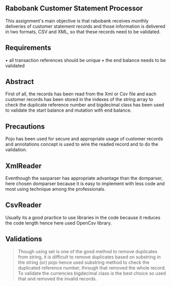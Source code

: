 Rabobank Customer Statement Processor
--------------------------------------
This assignment's main objective is that rabobank receives monthly deliveries of customer statement records and those information is delivered in two formats, CSV and XML, so that these records need to be validated.

Requirements
------------
• all transaction references should be unique
• the end balance needs to be validated

Abstract
--------
First of all, the records has been read from the Xml or Csv file and each customer records has been stored in the indexes of the string array to check the duplicate reference number and bigdecimal class has been used to validate the start balance and mutation with end balance.

Precautions
-----------
Pojo has been used for secure and appropriate usage of customer records and annotations concept is used to wire the readed record and to do the validation.

XmlReader
---------
Eventhough the saxparser has appropriate advantage than the domparser, here chosen domparser because it is easy to implement with less code and most using technique among the professionals.

CsvReader
---------
Usually its a good practice to use libraries in the code because it reduces the code length hence here used OpenCsv library.

Validations
------------
> Though using set is one of the good method to remove duplicates from string, it is difficult to remove duplicates based on substring in the string (or) pojo hence used substring method to check the duplicated reference number, through that removed the whole record. 
> To validate the currencies bigdecimal class is the best choice so used that and removed the invalid records.



    
